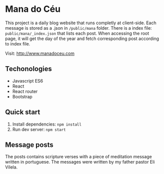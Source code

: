 # Mana do Céu
This project is a daily blog website that runs completly at client-side. Each message is stored as a .json in `/public/mana` folder.
There is a index file: `public/mana/_index.json` that lists each post. When accessing the root page, it will get the day of the year and fetch corresponding post according to index file.

Visit: http://www.manadoceu.com

## Techonologies
- Javascript ES6
- React
- React router
- Bootstrap 

## Quick start
1. Install dependencies: `npm install`
2. Run dev server: `npm start`

## Message posts
The posts contains scripture verses with a piece of meditation message written in portuguese.
The messages were written by my father pastor Eli Vilela.

